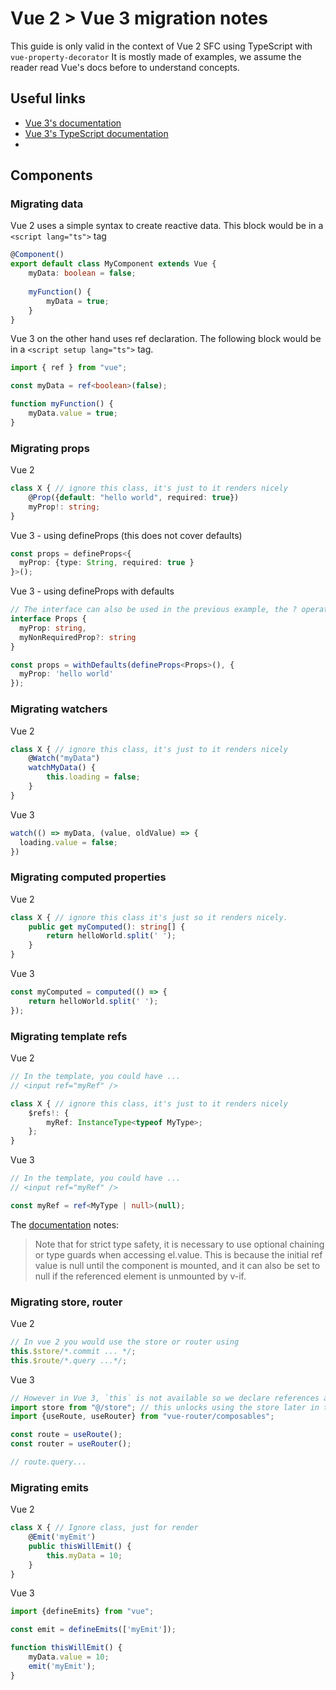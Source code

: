 # Vue 2 > Vue 3 migration notes

This guide is only valid in the context of Vue 2 SFC using TypeScript with `vue-property-decorator`
It is mostly made of examples, we assume the reader read Vue's docs before to understand concepts.

## Useful links

- [Vue 3's documentation](https://vuejs.org/guide/introduction.html)
- [Vue 3's TypeScript documentation](https://vuejs.org/guide/typescript/overview.html)
- 
## Components
### Migrating data
Vue 2 uses a simple syntax to create reactive data. This block would be in a `<script lang="ts">` tag 
```ts
@Component()
export default class MyComponent extends Vue {
    myData: boolean = false;
    
    myFunction() {
        myData = true;
    }
}
```

Vue 3 on the other hand uses ref declaration. The following block would be in a `<script setup lang="ts">` tag.
```ts
import { ref } from "vue";

const myData = ref<boolean>(false);

function myFunction() {
    myData.value = true;
}
```

### Migrating props

Vue 2

```ts
class X { // ignore this class, it's just to it renders nicely
    @Prop({default: "hello world", required: true})
    myProp!: string;
}
```

Vue 3 - using defineProps (this does not cover defaults)
```ts
const props = defineProps<{
  myProp: {type: String, required: true }
}>();
```

Vue 3 - using defineProps with defaults
```ts
// The interface can also be used in the previous example, the ? operator marks as not required. 
interface Props {
  myProp: string,
  myNonRequiredProp?: string
}

const props = withDefaults(defineProps<Props>(), {
  myProp: 'hello world'
});
```

### Migrating watchers

Vue 2 
```ts
class X { // ignore this class, it's just to it renders nicely
    @Watch("myData")
    watchMyData() {
        this.loading = false;
    }
}
```

Vue 3
```ts
watch(() => myData, (value, oldValue) => {
  loading.value = false;
})
```

### Migrating computed properties

Vue 2
```ts
class X { // ignore this class it's just so it renders nicely.
    public get myComputed(): string[] {
        return helloWorld.split(' ');
    }
}
```

Vue 3
```ts
const myComputed = computed(() => {
    return helloWorld.split(' ');
});
```

### Migrating template refs

Vue 2
```ts
// In the template, you could have ...
// <input ref="myRef" />

class X { // ignore this class, it's just to it renders nicely
    $refs!: {
        myRef: InstanceType<typeof MyType>;
    };
}
```

Vue 3
```ts
// In the template, you could have ...
// <input ref="myRef" />

const myRef = ref<MyType | null>(null);
```

The [documentation](https://vuejs.org/guide/typescript/composition-api.html#typing-template-refs) notes:
> Note that for strict type safety, it is necessary to use optional chaining or type guards when accessing el.value. This is because the initial ref value is null until the component is mounted, and it can also be set to null if the referenced element is unmounted by v-if.

### Migrating store, router

Vue 2
```ts
// In vue 2 you would use the store or router using
this.$store/*.commit ... */;
this.$route/*.query ...*/;
```

Vue 3
```ts
// However in Vue 3, `this` is not available so we declare references at the top of the file.
import store from "@/store"; // this unlocks using the store later in the file
import {useRoute, useRouter} from "vue-router/composables";

const route = useRoute();
const router = useRouter();

// route.query... 
```

### Migrating emits

Vue 2
```ts
class X { // Ignore class, just for render
    @Emit('myEmit')
    public thisWillEmit() {
        this.myData = 10;
    }
}
```

Vue 3

```ts 
import {defineEmits} from "vue";

const emit = defineEmits(['myEmit']);

function thisWillEmit() {
    myData.value = 10;
    emit('myEmit');
}

```